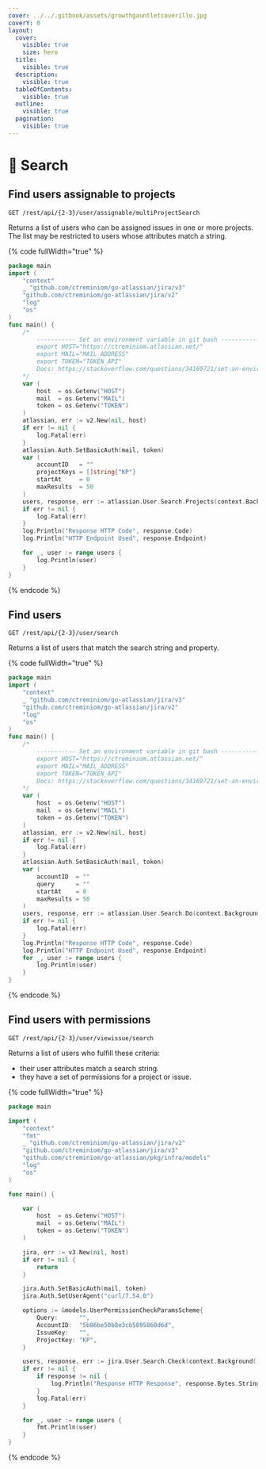 ```yaml
---
cover: ../../.gitbook/assets/growthgauntletcoverillo.jpg
coverY: 0
layout:
  cover:
    visible: true
    size: hero
  title:
    visible: true
  description:
    visible: true
  tableOfContents:
    visible: true
  outline:
    visible: true
  pagination:
    visible: true
---
```


# 📠 Search

## Find users assignable to projects

`GET /rest/api/{2-3}/user/assignable/multiProjectSearch`

Returns a list of users who can be assigned issues in one or more projects. The list may be restricted to users whose attributes match a string.

{% code fullWidth="true" %}
```go
package main
import (
	"context"
	_ "github.com/ctreminiom/go-atlassian/jira/v3"
	"github.com/ctreminiom/go-atlassian/jira/v2"
	"log"
	"os"
)
func main() {
	/*
		----------- Set an environment variable in git bash -----------
		export HOST="https://ctreminiom.atlassian.net/"
		export MAIL="MAIL_ADDRESS"
		export TOKEN="TOKEN_API"
		Docs: https://stackoverflow.com/questions/34169721/set-an-environment-variable-in-git-bash
	*/
	var (
		host  = os.Getenv("HOST")
		mail  = os.Getenv("MAIL")
		token = os.Getenv("TOKEN")
	)
	atlassian, err := v2.New(nil, host)
	if err != nil {
		log.Fatal(err)
	}
	atlassian.Auth.SetBasicAuth(mail, token)
	var (
		accountID   = ""
		projectKeys = []string{"KP"}
		startAt     = 0
		maxResults  = 50
	)
	users, response, err := atlassian.User.Search.Projects(context.Background(), accountID, projectKeys, startAt, maxResults)
	if err != nil {
		log.Fatal(err)
	}
	log.Println("Response HTTP Code", response.Code)
	log.Println("HTTP Endpoint Used", response.Endpoint)

	for _, user := range users {
		log.Println(user)
	}
}
```
{% endcode %}

## Find users

`GET /rest/api/{2-3}/user/search`

Returns a list of users that match the search string and property.

{% code fullWidth="true" %}
```go
package main
import (
	"context"
	_ "github.com/ctreminiom/go-atlassian/jira/v3"
	"github.com/ctreminiom/go-atlassian/jira/v2"
	"log"
	"os"
)
func main() {
	/*
		----------- Set an environment variable in git bash -----------
		export HOST="https://ctreminiom.atlassian.net/"
		export MAIL="MAIL_ADDRESS"
		export TOKEN="TOKEN_API"
		Docs: https://stackoverflow.com/questions/34169721/set-an-environment-variable-in-git-bash
	*/
	var (
		host  = os.Getenv("HOST")
		mail  = os.Getenv("MAIL")
		token = os.Getenv("TOKEN")
	)
	atlassian, err := v2.New(nil, host)
	if err != nil {
		log.Fatal(err)
	}
	atlassian.Auth.SetBasicAuth(mail, token)
	var (
		accountID  = ""
		query      = ""
		startAt    = 0
		maxResults = 50
	)
	users, response, err := atlassian.User.Search.Do(context.Background(), accountID, query, startAt, maxResults)
	if err != nil {
		log.Fatal(err)
	}
	log.Println("Response HTTP Code", response.Code)
	log.Println("HTTP Endpoint Used", response.Endpoint)
	for _, user := range users {
		log.Println(user)
	}
}
```
{% endcode %}

## Find users with permissions

`GET /rest/api/{2-3}/user/viewissue/search`

Returns a list of users who fulfill these criteria:

* their user attributes match a search string.
* they have a set of permissions for a project or issue.

{% code fullWidth="true" %}
```go
package main

import (
	"context"
	"fmt"
	_ "github.com/ctreminiom/go-atlassian/jira/v2"
	"github.com/ctreminiom/go-atlassian/jira/v3"
	"github.com/ctreminiom/go-atlassian/pkg/infra/models"
	"log"
	"os"
)

func main() {

	var (
		host  = os.Getenv("HOST")
		mail  = os.Getenv("MAIL")
		token = os.Getenv("TOKEN")
	)

	jira, err := v3.New(nil, host)
	if err != nil {
		return
	}

	jira.Auth.SetBasicAuth(mail, token)
	jira.Auth.SetUserAgent("curl/7.54.0")

	options := &models.UserPermissionCheckParamsScheme{
		Query:      "",
		AccountID:  "5b86be50b8e3cb5895860d6d",
		IssueKey:   "",
		ProjectKey: "KP",
	}

	users, response, err := jira.User.Search.Check(context.Background(), "EDIT_ISSUE", options, 0, 50)
	if err != nil {
		if response != nil {
			log.Println("Response HTTP Response", response.Bytes.String())
		}
		log.Fatal(err)
	}

	for _, user := range users {
		fmt.Println(user)
	}
}
```
{% endcode %}
